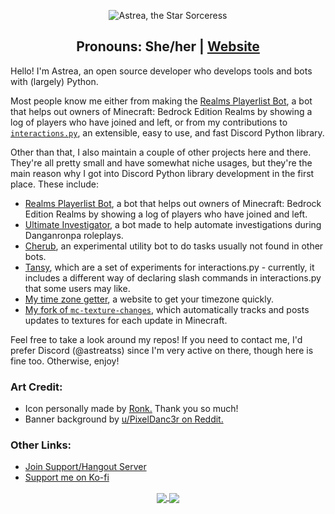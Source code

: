 <p align="center">
  <img src="https://user-images.githubusercontent.com/25420078/173216464-7e7e2435-95b7-4ee5-85bd-413088a2b4be.png" alt="Astrea, the Star Sorceress"/>
</p>
<h2 align="center">Pronouns: She/her | <a href="https://astrea.cc/">Website</a></h2>

Hello! I'm Astrea, an open source developer who develops tools and bots with (largely) Python.

Most people know me either from making the [Realms Playerlist Bot](https://github.com/AstreaTSS/RealmsPlayerlistBot), a bot that helps out owners of Minecraft: Bedrock Edition Realms by showing a log of players who have joined and left, or from my contributions to [`interactions.py`](https://github.com/interactions-py/library), an extensible, easy to use, and fast Discord Python library.

Other than that, I also maintain a couple of other projects here and there. They're all pretty small and have somewhat niche usages, but they're the main reason why I got into Discord Python library development in the first place.
These include:
- [Realms Playerlist Bot](https://github.com/AstreaTSS/RealmsPlayerlistBot), a bot that helps out owners of Minecraft: Bedrock Edition Realms by showing a log of players who have joined and left.
- [Ultimate Investigator](https://github.com/AstreaTSS/UltimateInvestigator), a bot made to help automate investigations during Danganronpa roleplays.
- [Cherub](https://github.com/AstreaTSS/Cherub), an experimental utility bot to do tasks usually not found in other bots.
- [Tansy](https://github.com/AstreaTSS/tansy), which are a set of experiments for interactions.py - currently, it includes a different way of declaring slash commands in interactions.py that some users may like.
- [My time zone getter](https://github.com/AstreaTSS/GetTimeZone), a website to get your timezone quickly.
- [My fork of `mc-texture-changes`](https://github.com/AstreaTSS/mc-texture-changes), which automatically tracks and posts updates to textures for each update in Minecraft.

Feel free to take a look around my repos! If you need to contact me, I'd prefer Discord (@astreatss) since I'm very active on there, though here is fine too. Otherwise, enjoy!

### Art Credit:
- Icon personally made by [Ronk.](https://twitter.com/BonkRonk) Thank you so much!
- Banner background by [u/PixelDanc3r on Reddit.](https://www.reddit.com/r/PixelArt/comments/os688k/a_little_animation_of_my_old_drawing/)

### Other Links:
* [Join Support/Hangout Server](https://discord.gg/NSdetwGjpK)
* [Support me on Ko-fi](https://ko-fi.com/astreatss)

<p align="center">
  <a href="https://github.com/AstreaTSS">
    <img align="center" src="https://github-readme-stats.vercel.app/api?username=AstreaTSS&show_icons=true&hide_rank=true&theme=material-palenight&count_private=true" />
  </a>
  <a href="https://github.com/AstreaTSS">
    <img align="center" src="https://github-readme-stats.vercel.app/api/top-langs/?username=AstreaTSS&layout=compact&exclude_repo=DH-Season-6-Archive,PD-Season-1-Archive,PD-Season-2-Archive,DH-Season-7-Archive,DH-Season-8-Archive,DHGeneralArchive,PD-Season-3-Archive,MD-Season-1-Archive,DH-Season-9-Archive&theme=material-palenight" />
  </a>
</p>
